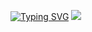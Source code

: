 [![Typing SVG](https://readme-typing-svg.demolab.com?font=Anta&pause=1000&color=F70000&random=false&width=435&lines=Nothing+any+good+isn't+hard)](https://git.io/typing-svg)
<a href="https://github.com/a8m5d/a8m5d">
  <img src="https://komarev.com/ghpvc/?username=a8m5d&style=for-the-badge&color=red&base=15">
</a>
